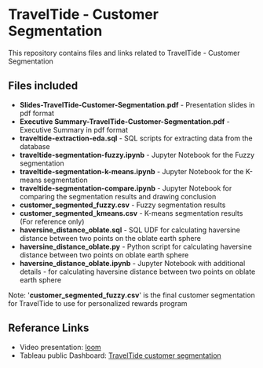 # TravelTide - Customer Segmentation

This repository contains files and links related to TravelTide - Customer Segmentation

## Files included

- **Slides-TravelTide-Customer-Segmentation.pdf** - Presentation slides in pdf format
- **Executive Summary-TravelTide-Customer-Segmentation.pdf** - Executive Summary in pdf format
- **traveltide-extraction-eda.sql** - SQL scripts for extracting data from the database
- **traveltide-segmentation-fuzzy.ipynb** - Jupyter Notebook for the Fuzzy segmentation
- **traveltide-segmentation-k-means.ipynb** - Jupyter Notebook for the K-means segmentation
- **traveltide-segmentation-compare.ipynb** - Jupyter Notebook for comparing the segmentation results and drawing conclusion
- **customer_segmented_fuzzy.csv** - Fuzzy segmentation results
- **customer_segmented_kmeans.csv** - K-means segmentation results (For reference only)
- **haversine_distance_oblate.sql** - SQL UDF for calculating haversine distance between two points on the oblate earth sphere
- **haversine_distance_oblate.py** - Python script for calculating haversine distance between two points on oblate earth sphere
- **haversine_distance_oblate.ipynb** - Jupyter Notebook with additional details - for calculating haversine distance between two points on oblate earth sphere

Note: '**customer_segmented_fuzzy.csv**' is the final customer segmentation for TravelTide to use for personalized rewards program

## Referance Links

- Video presentation: [loom](https://www.loom.com/share/6723fbe40b7c41fbbf3d006aac39d1ed?sid=c067a5f5-784b-4e20-ae31-d1f0a386e893)
- Tableau public Dashboard: [TravelTide customer segmentation](https://public.tableau.com/app/profile/r.h1008/viz/TravelTide-CustomerSegmentation_16935260841560/TravelTide-CustomerSegmentation)

